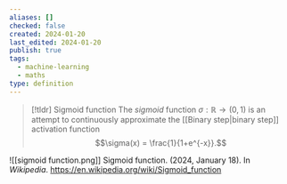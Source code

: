 ```yaml
---
aliases: []
checked: false
created: 2024-01-20
last_edited: 2024-01-20
publish: true
tags:
  - machine-learning
  - maths
type: definition
---
```

>[!tldr] Sigmoid function
>The *sigmoid* function $\sigma: \mathbb{R} \rightarrow (0,1)$ is an attempt to continuously approximate the [[Binary step|binary step]] activation function
>$$\sigma(x) = \frac{1}{1+e^{-x}}.$$

![[sigmoid function.png]]
Sigmoid function. (2024, January 18). In _Wikipedia_. https://en.wikipedia.org/wiki/Sigmoid_function